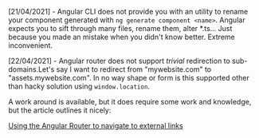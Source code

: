 [21/04/2021] - Angular CLI does not provide you with an utility to rename your component generated with `ng generate component <name>`. Angular expects you to sift through many files, rename them, alter *.ts... Just because you made an mistake when you didn't know better. Extreme inconvenient.

[22/04/2021] - Angular router does not support _trivial_ redirection to sub-domains.Let's say I want to redirect from "mywebsite.com" to "assets.mywebsite.com". In no way shape or form is this supported other than hacky solution using `window.location`.

A work around is available, but it does require some work and knowledge, but the article outlines it nicely:

[Using the Angular Router to navigate to external links](https://stackoverflow.com/a/62938120)

